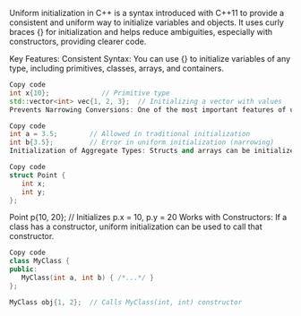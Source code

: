 Uniform initialization in C++ is a syntax introduced with C++11 to provide a consistent and uniform way to initialize variables and objects. It uses curly braces {} for initialization and helps reduce ambiguities, especially with constructors, providing clearer code.

Key Features:
Consistent Syntax: You can use {} to initialize variables of any type, including primitives, classes, arrays, and containers.

 ```cpp
Copy code
int x{10};             // Primitive type
std::vector<int> vec{1, 2, 3};  // Initializing a vector with values
Prevents Narrowing Conversions: One of the most important features of uniform initialization is that it prohibits "narrowing conversions" (where precision may be lost).
 ```
 ```cpp
Copy code
int a = 3.5;        // Allowed in traditional initialization
int b{3.5};         // Error in uniform initialization (narrowing)
Initialization of Aggregate Types: Structs and arrays can be initialized easily using uniform initialization.
 ```
 ```cpp
Copy code
struct Point {
    int x;
    int y;
};
 ```
Point p{10, 20};  // Initializes p.x = 10, p.y = 20
Works with Constructors: If a class has a constructor, uniform initialization can be used to call that constructor.

 ```cpp
Copy code
class MyClass {
public:
    MyClass(int a, int b) { /*...*/ }
};

MyClass obj{1, 2};  // Calls MyClass(int, int) constructor
```
